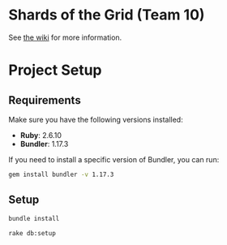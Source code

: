# Shards of the Grid (Team 10)
See [the wiki](https://github.com/uiowahjmjohnsonselt2024/projectdirectory-selt_2024_team_010/wiki) for more information.

# Project Setup

## Requirements

Make sure you have the following versions installed:

- **Ruby**: 2.6.10
- **Bundler**: 1.17.3

If you need to install a specific version of Bundler, you can run:

```bash
gem install bundler -v 1.17.3
```

## Setup
```bash
bundle install
```
```bash
rake db:setup
```

